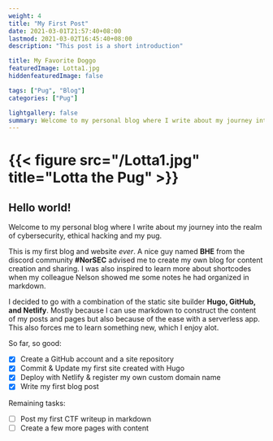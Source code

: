 ```yaml
---
weight: 4
title: "My First Post"
date: 2021-03-01T21:57:40+08:00
lastmod: 2021-03-02T16:45:40+08:00
description: "This post is a short introduction"

title: My Favorite Doggo
featuredImage: Lotta1.jpg
hiddenfeaturedImage: false

tags: ["Pug", "Blog"]
categories: ["Pug"]

lightgallery: false
summary: Welcome to my personal blog where I write about my journey into the realm of cybersecurity, ethical hacking and my pug.
---
```





# {{< figure src="/Lotta1.jpg" title="Lotta the Pug" >}}

## Hello world!
Welcome to my personal blog where I write about my journey into the realm of cybersecurity, ethical hacking and my pug.

This is my first blog and website _ever_. A nice guy named **BHE** from the discord community **#NorSEC** advised me to create my own blog for content creation and sharing. I was also inspired to learn more about shortcodes when my colleague Nelson showed me some notes he had organized in markdown. 

I decided to go with a combination of the static site builder **Hugo, GitHub, and Netlify**. Mostly because I can use markdown to construct the content of my posts and pages but also because of the ease with a serverless app. This also forces me to learn something new, which I enjoy alot.

So far, so good:

- [x] Create a GitHub account and a site repository
- [x] Commit & Update my first site created with Hugo
- [x] Deploy with Netlify & register my own custom domain name
- [x] Write my first blog post

Remaining tasks:

- [ ] Post my first CTF writeup in markdown
- [ ] Create a few more pages with content